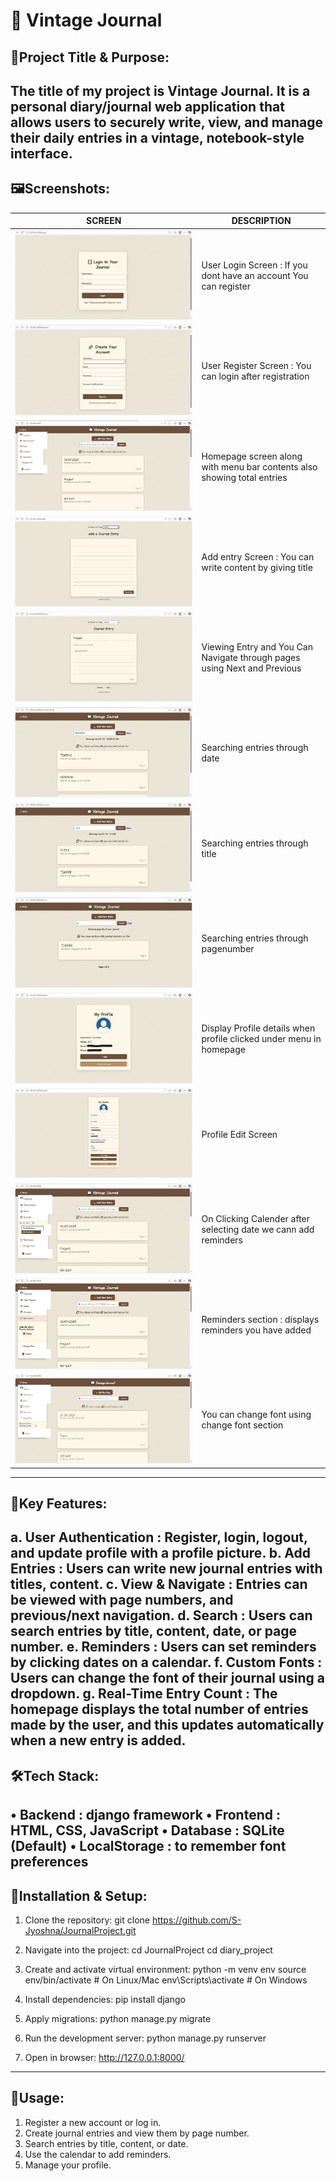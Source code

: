 # 📖 Vintage Journal

## 🎯Project Title & Purpose:

 The title of my project is Vintage Journal. It is a personal diary/journal web application that allows users to securely write, view, and manage their daily entries in a vintage, notebook-style interface.
---
## 🖼️Screenshots:

| SCREEN                                                        | DESCRIPTION                                                              |
|---------------------------------------------------------------|--------------------------------------------------------------------------|
| ![Login](diary_project/screenshots/login.jpeg)                | User Login Screen : If you dont have an account You can register         |
| ![Register](diary_project/screenshots/register.jpeg)          | User Register Screen : You can login after registration                  |
| ![Homepage](diary_project/screenshots/homepage.jpeg)          | Homepage screen along with menu bar contents also showing total entries  |
| ![AddEntry](diary_project/screenshots/addentry.jpeg)          | Add entry Screen : You can write content by giving title                 |
| ![ViewEntry](diary_project/screenshots/viewentry.jpeg)        | Viewing Entry and You Can Navigate through pages using Next and Previous |
| ![SearchDate](diary_project/screenshots/searchdate.jpeg)      | Searching entries through date                                           |
| ![SearchTitle](diary_project/screenshots/SearchTitle.jpeg)    | Searching entries through title                                          |
| ![SearchPageno](diary_project/screenshots/searchpageno.jpeg)  | Searching entries through pagenumber                                     |
| ![DisplayProf](diary_project/screenshots/displayprofdet.jpeg) | Display Profile details when profile clicked under menu in homepage      |
| ![EditProfile](diary_project/screenshots/editprof.jpeg)       | Profile Edit Screen                                                      |
| ![addrem](diary_project/screenshots/addrem.jpeg)              | On Clicking Calender after selecting date we cann add reminders          |
| ![rem](diary_project/screenshots/rem.jpeg)                    | Reminders section : displays reminders you have added                    |
| ![font](diary_project/screenshots/font.jpeg)                  | You can change font using change font section                            |

---
## 🔐Key Features:
a. User Authentication : Register, login, logout, and update profile with a profile picture.
b. Add Entries : Users can write new journal entries with titles, content.
c. View & Navigate : Entries can be viewed with page numbers, and previous/next navigation.
d. Search : Users can search entries by title, content, date, or page number.
e. Reminders : Users can set reminders by clicking dates on a calendar.
f. Custom Fonts : Users can change the font of their journal using a dropdown.
g. Real-Time Entry Count : The homepage displays the total number of entries made by the user, and this updates automatically when a new entry is added.
---
## 🛠️Tech Stack: 
• Backend : django framework
• Frontend : HTML, CSS, JavaScript
• Database : SQLite (Default)
• LocalStorage : to remember font preferences
---
## 📌Installation & Setup:
1. Clone the repository:
   git clone https://github.com/S-Jyoshna/JournalProject.git

2. Navigate into the project:
   cd JournalProject
   cd diary_project

3. Create and activate virtual environment:
   python -m venv env
   source env/bin/activate   # On Linux/Mac
   env\Scripts\activate      # On Windows

4. Install dependencies:
   pip install django

5. Apply migrations:
   python manage.py migrate

6. Run the development server:
   python manage.py runserver

7. Open in browser:
   http://127.0.0.1:8000/
---
## 📜Usage:
1. Register a new account or log in.
2. Create journal entries and view them by page number.
3. Search entries by title, content, or date.
4. Use the calendar to add reminders.
5. Manage your profile.
